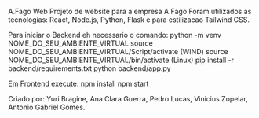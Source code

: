 A.Fago Web
Projeto de website para a empresa A.Fago
Foram utilizados as tecnologias: React, Node.js, Python, Flask e para estilizacao Tailwind CSS.

Para iniciar o Backend eh necessario o comando:
python -m venv NOME_DO_SEU_AMBIENTE_VIRTUAL
source NOME_DO_SEU_AMBIENTE_VIRTUAL/Script/activate  (WIND)
source NOME_DO_SEU_AMBIENTE_VIRTUAL/bin/activate  (Linux)
pip install -r backend/requirements.txt
python backend/app.py

Em Frontend execute:
npm install
npm start

Criado por: Yuri Bragine, Ana Clara Guerra, Pedro Lucas, Vinicius Zopelar, Antonio Gabriel Gomes.